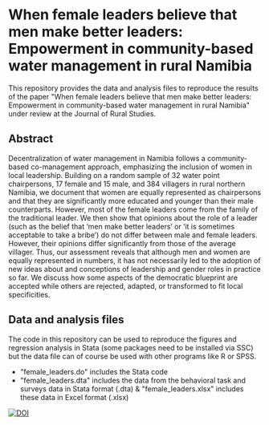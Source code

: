 # When female leaders believe that men make better leaders: Empowerment in community-based water management in rural Namibia
This repository provides the data and analysis files to reproduce the results of the paper "When female leaders believe that men make better leaders: Empowerment in community-based water management in rural Namibia" under review at the Journal of Rural Studies.

## Abstract
Decentralization of water management in Namibia follows a community-based co-management approach, emphasizing the inclusion of women in local leadership. Building on a random sample of 32 water point chairpersons, 17 female and 15 male, and 384 villagers in rural northern Namibia, we document that women are equally represented as chairpersons and that they are significantly more educated and younger than their male counterparts. However, most of the female leaders come from the family of the traditional leader. We then show that opinions about the role of a leader (such as the belief that ‘men make better leaders’ or ‘it is sometimes acceptable to take a bribe’) do not differ between male and female leaders. However, their opinions differ significantly from those of the average villager. Thus, our assessment reveals that although men and women are equally represented in numbers, it has not necessarily led to the adoption of new ideas about and conceptions of leadership and gender roles in practice so far. We discuss how some aspects of the democratic blueprint are accepted while others are rejected, adapted, or transformed to fit local specificities.

## Data and analysis files
The code in this repository can be used to reproduce the figures and regression analysis in Stata (some packages need to be installed via SSC) but the data file can of course be used with other programs like R or SPSS.
- "female_leaders.do" includes the Stata code
- "female_leaders.dta" includes the data from the behavioral task and surveys data in Stata format (.dta) & "female_leaders.xlsx" includes these data in Excel format (.xlsx)

[![DOI](https://zenodo.org/badge/276100189.svg)](https://zenodo.org/badge/latestdoi/276100189)

